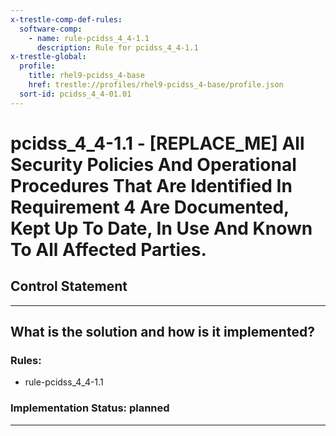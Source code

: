 ```yaml
---
x-trestle-comp-def-rules:
  software-comp:
    - name: rule-pcidss_4_4-1.1
      description: Rule for pcidss_4_4-1.1
x-trestle-global:
  profile:
    title: rhel9-pcidss_4-base
    href: trestle://profiles/rhel9-pcidss_4-base/profile.json
  sort-id: pcidss_4_4-01.01
---
```


# pcidss_4_4-1.1 - \[REPLACE_ME\] All Security Policies And Operational Procedures That Are Identified In Requirement 4 Are Documented, Kept Up To Date, In Use And Known To All Affected Parties.

## Control Statement

______________________________________________________________________

## What is the solution and how is it implemented?

<!-- For implementation status enter one of: implemented, partial, planned, alternative, not-applicable -->

<!-- Note that the list of rules under ### Rules: is read-only and changes will not be captured after assembly to JSON -->

<!-- Add control implementation description here for control: pcidss_4_4-1.1 -->

### Rules:

  - rule-pcidss_4_4-1.1

### Implementation Status: planned

______________________________________________________________________
